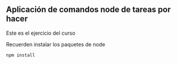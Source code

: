 ## Aplicación de comandos node de tareas por hacer

Este es el ejercicio del curso


Recuerden instalar los paquetes de node

```
npm install
```